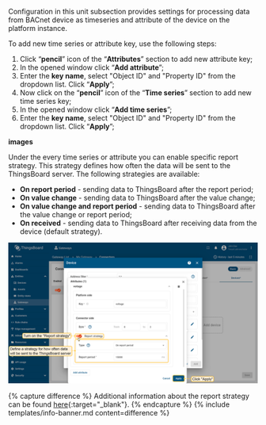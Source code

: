 Configuration in this unit subsection provides settings for processing data from BACnet device as timeseries and 
attribute of the device on the platform instance.

To add new time series or attribute key, use the following steps:

1. Click “**pencil**” icon of the “**Attributes**” section to add new attribute key;
2. In the opened window click “**Add attribute**”;
3. Enter the **key name**, select "Object ID" and "Property ID" from the dropdown list. Click “**Apply**”;
4. Now click on the “**pencil**” icon of the “**Time series**” section to add new time series key;
5. In the opened window click “**Add time series**”;
6. Enter the **key name**, select "Object ID" and "Property ID" from the dropdown list. Click “**Apply**”;

**images**

Under the every time series or attribute you can enable specific report strategy. This strategy defines how often the 
data will be sent to the ThingsBoard server. The following strategies are available:

- **On report period** - sending data to ThingsBoard after the report period;
- **On value change** - sending data to ThingsBoard after the value change;
- **On value change and report period** - sending data to ThingsBoard after the value change or report period;
- **On received** - sending data to ThingsBoard after receiving data from the device (default strategy).

![image](/images/gateway/socket-connector/socket-adding-device-9-ce.png)

{% capture difference %}
Additional information about the report strategy can be found [here](/docs/iot-gateway/features-overview/report-strategy){:target="_blank"}.
{% endcapture %}
{% include templates/info-banner.md content=difference %}
